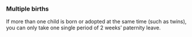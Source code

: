 ###  Multiple births

If more than one child is born or adopted at the same time (such as twins),
you can only take one single period of 2 weeks’ paternity leave.
